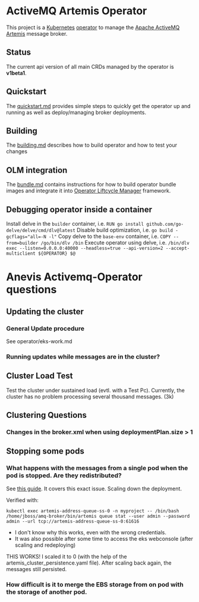 # ActiveMQ Artemis Operator

This project is a [Kubernetes](https://kubernetes.io/) [operator](https://coreos.com/blog/introducing-operators.html)
to manage the [Apache ActiveMQ Artemis](https://activemq.apache.org/artemis/) message broker.

## Status ##

The current api version of all main CRDs managed by the operator is **v1beta1**.

## Quickstart

The [quickstart.md](docs/getting-started/quick-start.md) provides simple steps to quickly get the operator up and running
as well as deploy/managing broker deployments.

## Building

The [building.md](docs/help/building.md) describes how to build operator and how to test your changes

## OLM integration

The [bundle.md](docs/help/bundle.md) contains instructions for how to build operator bundle images and integrate it into [Operator Liftcycle Manager](https://olm.operatorframework.io/) framework.

## Debugging operator inside a container

Install delve in the `builder` container, i.e. `RUN go install github.com/go-delve/delve/cmd/dlv@latest`
Disable build optimization, i.e. `go build -gcflags="all=-N -l"`
Copy delve to the `base-env` container, i.e. `COPY --from=builder /go/bin/dlv /bin`
Execute operator using delve, i.e. `/bin/dlv exec --listen=0.0.0.0:40000 --headless=true --api-version=2 --accept-multiclient ${OPERATOR} $@`

# Anevis Activemq-Operator questions
## Updating the cluster
### General Update procedure
See operator/eks-work.md
### Running updates while messages are in the cluster?

## Cluster Load Test
Test the cluster under sustained load (evtl. with a Test Pc). 
Currently, the cluster has no problem processing several thousand messages. (3k)

## Clustering Questions
### Changes in the broker.xml when using deploymentPlan.size > 1

## Stopping some pods 
### What happens with the messages from a single pod when the pod is stopped. Are they redistributed? 
See [this guide](https://developers.redhat.com/articles/2023/12/05/how-use-message-migration-amq-broker-operator#).
It covers this exact issue. Scaling down the deployment. 

Verified with:
```shell
kubectl exec artemis-address-queue-ss-0 -n myproject -- /bin/bash /home/jboss/amq-broker/bin/artemis queue stat --user admin --password admin --url tcp://artemis-address-queue-ss-0:61616
```
* I don't know why this works, even with the wrong credentials. 
* It was also possible after some time to access the eks webconsole (after scaling and redeploying)

THIS WORKS! 
I scaled it to 0 (with the help of the artemis_cluster_persistence.yaml file). After scaling back again, 
the messages still persisted. 

### How difficult is it to merge the EBS storage from on pod with the storage of another pod.